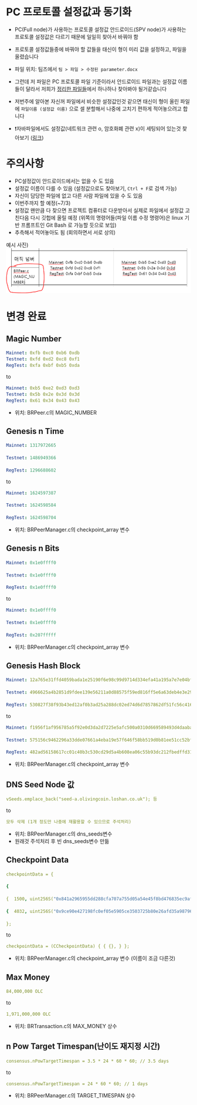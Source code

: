 # PC 프로토콜 설정값과 동기화 
- PC(Full node)가 사용하는 프로토콜 설정값[](https://github.com/olivingcoin-project/olivingcoin) 안드로이드(SPV node)가 사용하는 프로토콜 설정값[](https://github.com/olivingcoin-foundation/loafwallet-core/tree/2ea83a2abb82c208900cd098dcb4239cd5a90d7d)은 다르기 때문에 일일히 찾아서 바꿔야 함
- 프로토콜 설정값들중에 바꿔야 할 값들을 태신이 형이 미리 값을 설정하고, 파일을 올렸습니다
- 파일 위치: 팀즈에서 `팀 > 파일 > 수정된 parameter.docx`
 
- 그런데 저 파일은 PC 프로토콜 파일 기준이라서 안드로이드 파일과는 설정값 이름들이 달라서 저희가 [정리한 파일들](https://github.com/QvingCoin/QVingCoin-android-wallet/tree/main/%EB%AC%B8%EC%84%9C/%EB%B6%84%EC%84%9D/%ED%94%84%EB%A1%9C%ED%86%A0%EC%BD%9C-%EC%84%A4%EC%A0%95%EA%B0%92)에서 하나하나 찾아봐야 될거같습니다
 
- 저번주에 알아본 자신꺼 파일에서 비슷한 설정값인것 같으면 태신이 형이 올린 파일에 `파일이름 (설정값 이름)` 으로 셀 분할해서 나중에 고치기 편하게 적어놓으려고 합니다

- ❗자바파일에서도 설정값(네트워크 관련 o, 암호화폐 관련 x)이 세팅되어 있는것 찾아보기 ([링크](https://github.com/olivingcoin-foundation/loafwallet-android/tree/v1.19.0/app/src/main/java/com))
 
# 주의사항
- PC설정값이 안드로이드에서는 없을 수 도 있음
- 설정값 이름이 다를 수 있음 (설정값으로도 찾아보기, `Ctrl + F`로 검색 가능)
- 자신이 담당한 파일에 없고 다른 사람 파일에 있을 수 도 있음
- 이번주까지 할 예정(~7/3)
- 설정값 왠만큼 다 찾으면 프로젝트 컴퓨터로 다운받아서 실제로 파일에서 설정값 고친다음 다시 깃헙에 올릴 예정 (위쪽의 명령어들(파일 이름 수정 명령어)은 linux 기반 프롬프트인 Git Bash 로 가능할 듯으로 보임)
- 추측해서 적어놓아도 됨 (회의하면서 서로 상의)

 
예시 사진)
![](protocol-note-format.PNG)


# 변경 완료
## Magic Number
```yml
Mainnet: 0xfb 0xc0 0xb6 0xdb 
Testnet: 0xfd 0xd2 0xc8 0xf1 
RegTest: 0xfa 0xbf 0xb5 0xda 
```
to
```yml
Mainnet: 0xb5 0xe2 0xd3 0xd3  
Testnet: 0x5b 0x2e 0x3d 0x3d  
RegTest: 0x61 0x34 0x43 0x43 
```
- 위치: BRPeer.c의 MAGIC_NUMBER


## Genesis n Time
```yml
Mainnet: 1317972665 

Testnet: 1486949366 

RegTest: 1296688602 
```
to
```yml
Mainnet: 1624597387 

Testnet: 1624598584 

RegTest: 1624598704
```
- 위치: BRPeerManager.c의 checkpoint_array 변수


## Genesis n Bits
```yml
Mainnet: 0x1e0ffff0 

Testnet: 0x1e0ffff0 

RegTest: 0x1e0ffff0 
```
to
```yml
Mainnet: 0x1e0ffff0 

Testnet: 0x1e0ffff0 

RegTest: 0x207fffff 
```
- 위치: BRPeerManager.c의 checkpoint_array 변수


## Genesis Hash Block
```yml
Mainnet: 12a765e31ffd4059bada1e25190f6e98c99d9714d334efa41a195a7e7e04bfe2 

Testnet: 4966625a4b2851d9fdee139e56211a0d88575f59ed816ff5e6a63deb4e3e29a0 

RegTest: 530827f38f93b43ed12af0b3ad25a288dc02ed74d6d7857862df51fc56c416f9 
```
to
```yml
Mainnet: f1956f1af956785a5f92e0d3da2d7225e5afc500a0310d669589493d4daabace 

Testnet: 575156c9462296a33dde07661a4eba19e57f646f58bb519d0b81ee51cc52bf50 

RegTest: 482ad56158617cc01c40b3c530cd29d5a4b608ea06c55b93dc212fbedffd31b7 
```
- 위치: BRPeerManager.c의 checkpoint_array 변수


## DNS Seed Node 값
```yml
vSeeds.emplace_back("seed-a.olivingcoin.loshan.co.uk"); 등 
```
to
```yml
모두 삭제 (1개 정도만 나중에 재활용할 수 있으므로 주석처리) 
```
- 위치: BRPeerManager.c의 dns_seeds변수
- 원래것 주석처리 후 빈 dns_seeds변수 만듦

## Checkpoint Data
```yml
checkpointData = { 

{ 

{  1500, uint256S("0x841a2965955dd288cfa707a755d05a54e45f8bd476835ec9af4402a2b59a2967")}, 

{  4032, uint256S("0x9ce90e427198fc0ef05e5905ce3503725b80e26afd35a987965fd7e3d9cf0846")}, …} 

}; 
```
to
```yml
checkpointData = (CCheckpointData) { { {}, } }; 
```
- 위치: BRPeerManager.c의 checkpoint_array 변수 (이름이 조금 다른것)


## Max Money
```yml
84,000,000 OLC 
```
to
```yml
1,971,000,000 OLC 
```
- 위치: BRTransaction.c의 MAX_MONEY 상수


## n Pow Target Timespan(난이도 재지정 시간)
```yml
consensus.nPowTargetTimespan = 3.5 * 24 * 60 * 60; // 3.5 days 
```
to
```yml
consensus.nPowTargetTimespan = 24 * 60 * 60; // 1 days 
```
- 위치: BRPeerManager.c의 TARGET_TIMESPAN 상수




















